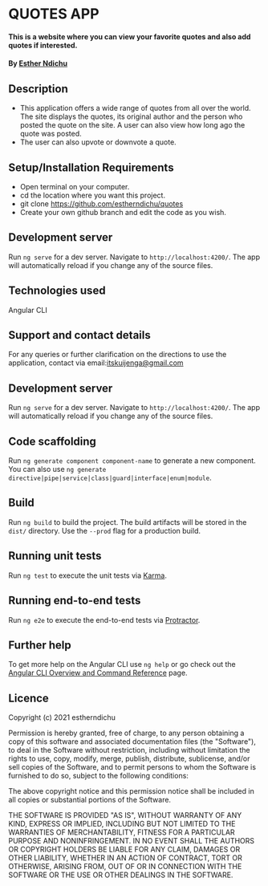 # QUOTES APP

#### This is a website where you can view your favorite quotes and also add quotes if interested.
#### By [Esther Ndichu](https://github.com/estherndichu)

## Description
* This application offers a wide range of quotes from all over the world. The site displays the quotes, its original author and the person who posted the quote on the site. A user can also view how long ago the quote was posted.
* The user can also upvote or downvote a quote.

## Setup/Installation Requirements
* Open terminal on your computer.
* cd the location where you want this project.
* git clone https://github.com/estherndichu/quotes
* Create your own github branch and edit the code as you wish.

## Development server

Run `ng serve` for a dev server. Navigate to `http://localhost:4200/`. The app will automatically reload if you change any of the source files.

## Technologies used
Angular CLI

## Support and contact details
For any queries or further clarification on the directions to use the application, contact via email:itskuijenga@gmail.com


## Development server

Run `ng serve` for a dev server. Navigate to `http://localhost:4200/`. The app will automatically reload if you change any of the source files.

## Code scaffolding

Run `ng generate component component-name` to generate a new component. You can also use `ng generate directive|pipe|service|class|guard|interface|enum|module`.

## Build

Run `ng build` to build the project. The build artifacts will be stored in the `dist/` directory. Use the `--prod` flag for a production build.

## Running unit tests

Run `ng test` to execute the unit tests via [Karma](https://karma-runner.github.io).

## Running end-to-end tests

Run `ng e2e` to execute the end-to-end tests via [Protractor](http://www.protractortest.org/).

## Further help

To get more help on the Angular CLI use `ng help` or go check out the [Angular CLI Overview and Command Reference](https://angular.io/cli) page.

## Licence

Copyright (c) 2021 estherndichu

Permission is hereby granted, free of charge, to any person obtaining a copy of this software and associated documentation files (the "Software"), to deal in the Software without restriction, including without limitation the rights to use, copy, modify, merge, publish, distribute, sublicense, and/or sell copies of the Software, and to permit persons to whom the Software is furnished to do so, subject to the following conditions:

The above copyright notice and this permission notice shall be included in all copies or substantial portions of the Software.

THE SOFTWARE IS PROVIDED "AS IS", WITHOUT WARRANTY OF ANY KIND, EXPRESS OR IMPLIED, INCLUDING BUT NOT LIMITED TO THE WARRANTIES OF MERCHANTABILITY, FITNESS FOR A PARTICULAR PURPOSE AND NONINFRINGEMENT. IN NO EVENT SHALL THE AUTHORS OR COPYRIGHT HOLDERS BE LIABLE FOR ANY CLAIM, DAMAGES OR OTHER LIABILITY, WHETHER IN AN ACTION OF CONTRACT, TORT OR OTHERWISE, ARISING FROM, OUT OF OR IN CONNECTION WITH THE SOFTWARE OR THE USE OR OTHER DEALINGS IN THE SOFTWARE.